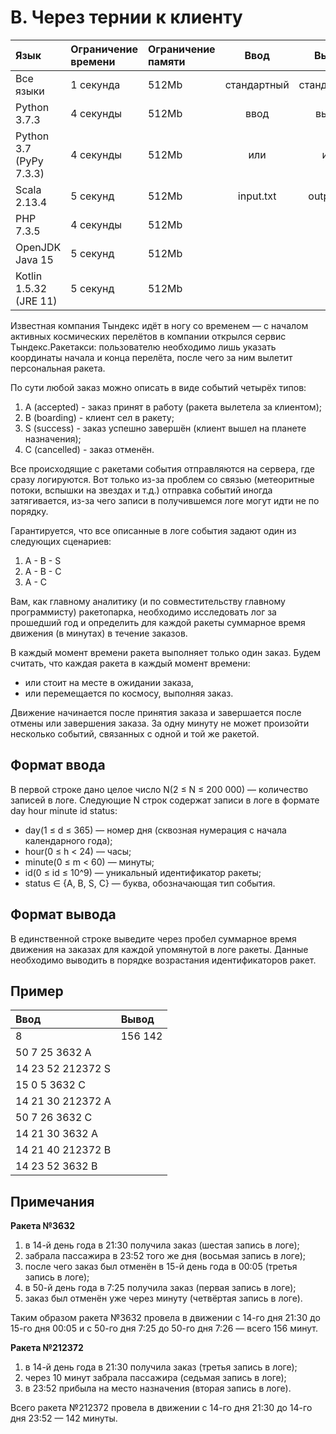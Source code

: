 # В. Через тернии к клиенту

| Язык                    | Ограничение времени | Ограничение памяти |    Ввод     |    Вывод    |
| :---------------------- | :------------------ | :----------------- | :---------: | :---------: |
| Все языки               | 1 секунда           | 512Mb              | стандартный | стандартный |
| Python 3.7.3            | 4 секунды           | 512Mb              |    ввод     |    вывод    |
| Python 3.7 (PyPy 7.3.3) | 4 секунды           | 512Mb              |     или     |     или     |
| Scala 2.13.4            | 5 секунд            | 512Mb              |  input.txt  | output.txt  |
| PHP 7.3.5               | 4 секунды           | 512Mb              |             |             |
| OpenJDK Java 15         | 5 секунд            | 512Mb              |             |             |
| Kotlin 1.5.32 (JRE 11)  | 5 секунд            | 512Mb              |             |             |

Известная компания Тындекс идёт в ногу со временем — с началом активных космических перелётов в компании открылся сервис Тындекс.Ракетакси: пользователю необходимо лишь указать координаты начала и конца перелёта, после чего за ним вылетит персональная ракета.

По сути любой заказ можно описать в виде событий четырёх типов:

1. A (accepted) - заказ принят в работу (ракета вылетела за клиентом);
2. B (boarding) - клиент сел в ракету;
3. S (success) - заказ успешно завершён (клиент вышел на планете назначения);
4. C (cancelled) - заказ отменён.

Все происходящие с ракетами события отправляются на сервера, где сразу логируются. Вот только из-за проблем со связью (метеоритные потоки, вспышки на звездах и т.д.) отправка событий иногда затягивается, из-за чего записи в получившемся логе могут идти не по порядку.

Гарантируется, что все описанные в логе события задают один из следующих сценариев:

1. A - B - S
2. A - B - C
3. A - C

Вам, как главному аналитику (и по совместительству главному программисту) ракетопарка, необходимо исследовать лог за прошедший год и определить для каждой ракеты суммарное время движения (в минутах) в течение заказов.

В каждый момент времени ракета выполняет только один заказ. Будем считать, что каждая ракета в каждый момент времени:

- или стоит на месте в ожидании заказа,
- или перемещается по космосу, выполняя заказ.

Движение начинается после принятия заказа и завершается после отмены или завершения заказа. За одну минуту не может произойти несколько событий, связанных с одной и той же ракетой.

## Формат ввода

В первой строке дано целое число N(2 ≤ N ≤ 200 000) — количество записей в логе.
Следующие N строк содержат записи в логе в формате day hour minute id status:

- day(1 ≤ d ≤ 365) — номер дня (сквозная нумерация с начала календарного года);
- hour(0 ≤ h < 24) — часы;
- minute(0 ≤ m < 60) — минуты;
- id(0 ≤ id ≤ 10^9) — уникальный идентификатор ракеты;
- status ∈ {A, B, S, C} — буква, обозначающая тип события.

## Формат вывода

В единственной строке выведите через пробел суммарное время движения на заказах для каждой упомянутой в логе ракеты. Данные необходимо выводить в порядке возрастания идентификаторов ракет.

## Пример

| Ввод              | Вывод   |
| :---------------- | :------ |
| 8                 | 156 142 |
| 50 7 25 3632 A    |         |
| 14 23 52 212372 S |         |
| 15 0 5 3632 C     |         |
| 14 21 30 212372 A |         |
| 50 7 26 3632 C    |         |
| 14 21 30 3632 A   |         |
| 14 21 40 212372 B |         |
| 14 23 52 3632 B   |         |

## Примечания

**Ракета №3632**

1. в 14-й день года в 21:30 получила заказ (шестая запись в логе);
2. забрала пассажира в 23:52 того же дня (восьмая запись в логе);
3. после чего заказ был отменён в 15-й день года в 00:05 (третья запись в логе);
4. в 50-й день года в 7:25 получила заказ (первая запись в логе);
5. заказ был отменён уже через минуту (четвёртая запись в логе).

Таким образом ракета №3632 провела в движении с 14-го дня 21:30 до 15-го дня 00:05 и с 50-го дня 7:25 до 50-го дня 7:26 — всего 156 минут.

**Ракета №212372**

1. в 14-й день года в 21:30 получила заказ (третья запись в логе);
2. через 10 минут забрала пассажира (седьмая запись в логе);
3. в 23:52 прибыла на место назначения (вторая запись в логе).

Всего ракета №212372 провела в движении с 14-го дня 21:30 до 14-го дня 23:52 — 142 минуты.
